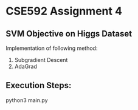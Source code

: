 # CSE592 Assignment 4
## SVM Objective on Higgs Dataset
Implementation of following method: 

1. Subgradient Descent
2. AdaGrad

## Execution Steps:
python3 main.py
